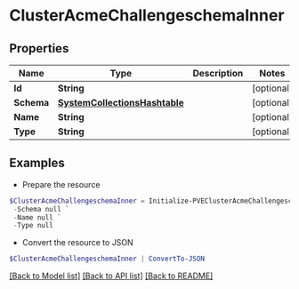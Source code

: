 # ClusterAcmeChallengeschemaInner
## Properties

Name | Type | Description | Notes
------------ | ------------- | ------------- | -------------
**Id** | **String** |  | [optional] 
**Schema** | [**SystemCollectionsHashtable**](.md) |  | [optional] 
**Name** | **String** |  | [optional] 
**Type** | **String** |  | [optional] 

## Examples

- Prepare the resource
```powershell
$ClusterAcmeChallengeschemaInner = Initialize-PVEClusterAcmeChallengeschemaInner  -Id null `
 -Schema null `
 -Name null `
 -Type null
```

- Convert the resource to JSON
```powershell
$ClusterAcmeChallengeschemaInner | ConvertTo-JSON
```

[[Back to Model list]](../README.md#documentation-for-models) [[Back to API list]](../README.md#documentation-for-api-endpoints) [[Back to README]](../README.md)

